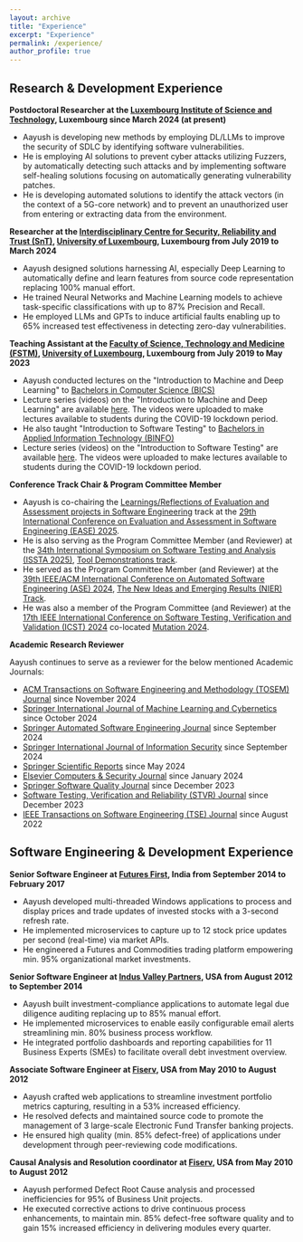 ```yaml
---
layout: archive
title: "Experience"
excerpt: "Experience"
permalink: /experience/
author_profile: true
---
```


Research & Development Experience
-
**Postdoctoral Researcher at the [Luxembourg Institute of Science and Technology](https://www.list.lu), Luxembourg since March 2024 (at present)**
- Aayush is developing new methods by employing DL/LLMs to improve the security of SDLC by identifying software vulnerabilities.
- He is employing AI solutions to prevent cyber attacks utilizing Fuzzers, by automatically detecting such attacks and by implementing software self-healing solutions focusing on automatically generating vulnerability patches.
- He is developing automated solutions to identify the attack vectors (in the context of a 5G-core network) and to prevent an unauthorized user from entering or extracting data from the environment.

**Researcher at the [Interdisciplinary Centre for Security, Reliability and Trust (SnT)](https://www.uni.lu/snt), [University of Luxembourg](https://www.uni.lu), Luxembourg from July 2019 to March 2024**
- Aayush designed solutions harnessing AI, especially Deep Learning to automatically define and learn features from source code representation replacing 100% manual effort.
- He trained Neural Networks and Machine Learning models to achieve task-specific classifications with up to 87% Precision and Recall.
- He employed LLMs and GPTs to induce artificial faults enabling up to 65% increased test effectiveness in detecting zero-day vulnerabilities.

**Teaching Assistant at the [Faculty of Science, Technology and Medicine (FSTM)](https://www.uni.lu/fstm-en), [University of Luxembourg](https://www.uni.lu), Luxembourg from July 2019 to May 2023**
- Aayush conducted lectures on the "Introduction to Machine and Deep Learning" to [Bachelors in Computer Science (BICS)](https://www.uni.lu/fstm-en/study-programs/bachelor-in-computer-science)
- Lecture series (videos) on the "Introduction to Machine and Deep Learning" are available [here](https://www.youtube.com/playlist?list=PL8NmkOh_MokYLfdQpCDerl_d45Hpp16nb). The videos were uploaded to make lectures available to students during the COVID-19 lockdown period.
- He also taught "Introduction to Software Testing" to [Bachelors in Applied Information Technology (BINFO)](https://www.uni.lu/fstm-en/study-programs/bachelor-in-applied-information-technology)
- Lecture series (videos) on the "Introduction to Software Testing" are available [here](https://www.youtube.com/playlist?list=PL8NmkOh_MokYbFTRu6xzTJvLNAdOquGr9). The videos were uploaded to make lectures available to students during the COVID-19 lockdown period.

**Conference Track Chair & Program Committee Member**
- Aayush is co-chairing the [Learnings/Reflections of Evaluation and Assessment projects in Software Engineering](https://conf.researchr.org/track/ease-2025/ease-2025-learnings-reflections-of-evaluation-and-assessment-projects-in-software-engineering) track at the [29th International Conference on Evaluation and Assessment in Software Engineering (EASE) 2025](https://conf.researchr.org/home/ease-2025).
- He is also serving as the Program Committee Member (and Reviewer) at the [34th International Symposium on Software Testing and Analysis (ISSTA 2025)](https://conf.researchr.org/home/issta-2025), [Tool Demonstrations track](https://conf.researchr.org/track/issta-2025/issta-2025-tool-demonstrations).
- He served as the Program Committee Member (and Reviewer) at the [39th IEEE/ACM International Conference on Automated Software Engineering (ASE) 2024](https://conf.researchr.org/home/ase-2024), [The New Ideas and Emerging Results (NIER) Track](https://conf.researchr.org/track/ase-2024/ase-2024-nier-track).
- He was also a member of the Program Committee (and Reviewer) at the [17th IEEE International Conference on Software Testing, Verification and Validation (ICST) 2024](https://conf.researchr.org/home/icst-2024) co-located [Mutation 2024](https://conf.researchr.org/home/icst-2024/mutation-2024).

**Academic Research Reviewer**

Aayush continues to serve as a reviewer for the below mentioned Academic Journals:
- [ACM Transactions on Software Engineering and Methodology (TOSEM) Journal](https://dl.acm.org/journal/tosem) since November 2024
- [Springer International Journal of Machine Learning and Cybernetics](https://link.springer.com/journal/13042) since October 2024
- [Springer Automated Software Engineering Journal](https://link.springer.com/journal/10515) since September 2024
- [Springer International Journal of Information Security](https://link.springer.com/journal/10207) since September 2024
- [Springer Scientific Reports](https://www.nature.com/srep) since May 2024
- [Elsevier Computers & Security Journal](https://www.sciencedirect.com/journal/computers-and-security) since January 2024
- [Springer Software Quality Journal](https://link.springer.com/journal/11219) since December 2023
- [Software Testing, Verification and Reliability (STVR) Journal](https://onlinelibrary.wiley.com/page/journal/10991689/homepage/productinformation.html) since December 2023
- [IEEE Transactions on Software Engineering (TSE) Journal](https://www.computer.org/csdl/journal/ts) since August 2022


Software Engineering & Development Experience
-
**Senior Software Engineer at [Futures First](https://futuresfirst.com), India from September 2014 to February 2017**
- Aayush developed multi-threaded Windows applications to process and display prices and trade updates of invested stocks with a 3-second refresh rate.
- He implemented microservices to capture up to 12 stock price updates per second (real-time) via market APIs.
- He engineered a Futures and Commodities trading platform empowering min. 95% organizational market investments.

**Senior Software Engineer at [Indus Valley Partners](https://www.ivp.in), USA from August 2012 to September 2014**
- Aayush built investment-compliance applications to automate legal due diligence auditing replacing up to 85% manual effort.
- He implemented microservices to enable easily configurable email alerts streamlining min. 80% business process workflow.
- He integrated portfolio dashboards and reporting capabilities for 11 Business Experts (SMEs) to facilitate overall debt investment overview.

**Associate Software Engineer at [Fiserv](https://www.fiserv.com), USA from May 2010 to August 2012**
- Aayush crafted web applications to streamline investment portfolio metrics capturing, resulting in a 53% increased efficiency.
- He resolved defects and maintained source code to promote the management of 3 large-scale Electronic Fund Transfer banking projects.
- He ensured high quality (min. 85% defect-free) of applications under development through peer-reviewing code modifications.

**Causal Analysis and Resolution coordinator at [Fiserv](https://www.fiserv.com), USA from May 2010 to August 2012**
- Aayush performed Defect Root Cause analysis and processed inefficiencies for 95% of Business Unit projects.
- He executed corrective actions to drive continuous process enhancements, to maintain min. 85% defect-free software quality and to gain 15% increased efficiency in delivering modules every quarter.
